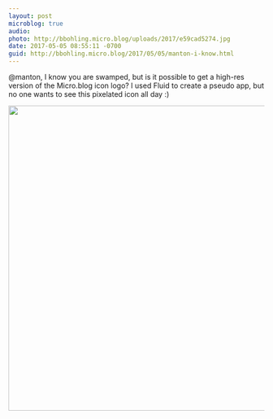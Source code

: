 ```yaml
---
layout: post
microblog: true
audio: 
photo: http://bbohling.micro.blog/uploads/2017/e59cad5274.jpg
date: 2017-05-05 08:55:11 -0700
guid: http://bbohling.micro.blog/2017/05/05/manton-i-know.html
---
```

@manton, I know you are swamped, but is it possible to get a high-res version of  the Micro.blog icon logo?  I used Fluid to create a pseudo app, but no one wants to see this pixelated icon all day :)


<img src="http://bbohling.micro.blog/uploads/2017/e59cad5274.jpg" width="600" height="600" style="height: auto" />
